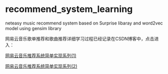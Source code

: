 # recommend_system_learning
neteasy music recommend system based on Surprise libaray and word2vec model using gensim library

网易云音乐歌单推荐和歌曲推荐详细学习过程已经记录在CSDN博客中，点击进入：

[网易云音乐推荐系统简单实现系列(1)](https://blog.csdn.net/Tong_T/article/details/80354512)

[网易云音乐推荐系统简单实现系列(2)](https://blog.csdn.net/Tong_T/article/details/80366407)

